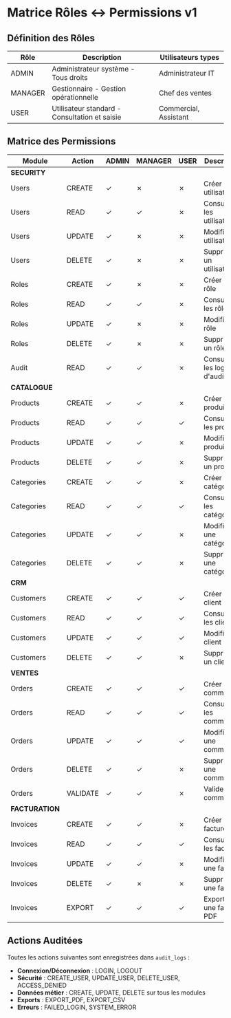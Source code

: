 <!-- 
  @path docs/raci/matrice-roles-permissions.md
  @description Matrice des rôles et permissions pour la v1
-->
# Matrice Rôles ↔ Permissions v1

## Définition des Rôles

| Rôle     | Description                                      | Utilisateurs types     |
|----------|--------------------------------------------------|------------------------|
| ADMIN    | Administrateur système - Tous droits            | Administrateur IT      |
| MANAGER  | Gestionnaire - Gestion opérationnelle          | Chef des ventes       |
| USER     | Utilisateur standard - Consultation et saisie  | Commercial, Assistant  |

## Matrice des Permissions

| Module      | Action  | ADMIN | MANAGER | USER | Description                           |
|-------------|---------|-------|---------|------|---------------------------------------|
| **SECURITY** |         |       |         |      |                                       |
| Users       | CREATE  | ✓     | ✗       | ✗    | Créer un utilisateur                  |
| Users       | READ    | ✓     | ✓       | ✗    | Consulter les utilisateurs            |
| Users       | UPDATE  | ✓     | ✗       | ✗    | Modifier un utilisateur               |
| Users       | DELETE  | ✓     | ✗       | ✗    | Supprimer un utilisateur              |
| Roles       | CREATE  | ✓     | ✗       | ✗    | Créer un rôle                         |
| Roles       | READ    | ✓     | ✓       | ✗    | Consulter les rôles                   |
| Roles       | UPDATE  | ✓     | ✗       | ✗    | Modifier un rôle                      |
| Roles       | DELETE  | ✓     | ✗       | ✗    | Supprimer un rôle                     |
| Audit       | READ    | ✓     | ✓       | ✗    | Consulter les logs d'audit            |
| **CATALOGUE** |       |       |         |      |                                       |
| Products    | CREATE  | ✓     | ✓       | ✗    | Créer un produit                      |
| Products    | READ    | ✓     | ✓       | ✓    | Consulter les produits                |
| Products    | UPDATE  | ✓     | ✓       | ✗    | Modifier un produit                   |
| Products    | DELETE  | ✓     | ✓       | ✗    | Supprimer un produit                  |
| Categories  | CREATE  | ✓     | ✓       | ✗    | Créer une catégorie                   |
| Categories  | READ    | ✓     | ✓       | ✓    | Consulter les catégories              |
| Categories  | UPDATE  | ✓     | ✓       | ✗    | Modifier une catégorie                |
| Categories  | DELETE  | ✓     | ✓       | ✗    | Supprimer une catégorie               |
| **CRM**     |         |       |         |      |                                       |
| Customers   | CREATE  | ✓     | ✓       | ✓    | Créer un client                       |
| Customers   | READ    | ✓     | ✓       | ✓    | Consulter les clients                 |
| Customers   | UPDATE  | ✓     | ✓       | ✓    | Modifier un client                    |
| Customers   | DELETE  | ✓     | ✓       | ✗    | Supprimer un client                   |
| **VENTES**  |         |       |         |      |                                       |
| Orders      | CREATE  | ✓     | ✓       | ✓    | Créer une commande                    |
| Orders      | READ    | ✓     | ✓       | ✓    | Consulter les commandes               |
| Orders      | UPDATE  | ✓     | ✓       | ✓    | Modifier une commande                 |
| Orders      | DELETE  | ✓     | ✓       | ✗    | Supprimer une commande                |
| Orders      | VALIDATE| ✓     | ✓       | ✗    | Valider une commande                  |
| **FACTURATION** |     |       |         |      |                                       |
| Invoices    | CREATE  | ✓     | ✓       | ✗    | Créer une facture                     |
| Invoices    | READ    | ✓     | ✓       | ✓    | Consulter les factures                |
| Invoices    | UPDATE  | ✓     | ✓       | ✗    | Modifier une facture                  |
| Invoices    | DELETE  | ✓     | ✗       | ✗    | Supprimer une facture                 |
| Invoices    | EXPORT  | ✓     | ✓       | ✓    | Exporter une facture PDF              |

## Actions Auditées

Toutes les actions suivantes sont enregistrées dans `audit_logs` :

- **Connexion/Déconnexion** : LOGIN, LOGOUT
- **Sécurité** : CREATE_USER, UPDATE_USER, DELETE_USER, ACCESS_DENIED
- **Données métier** : CREATE, UPDATE, DELETE sur tous les modules
- **Exports** : EXPORT_PDF, EXPORT_CSV
- **Erreurs** : FAILED_LOGIN, SYSTEM_ERROR
